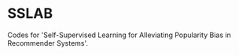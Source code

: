 # SSLAB
Codes for 'Self-Supervised Learning for Alleviating Popularity Bias in Recommender Systems'.
